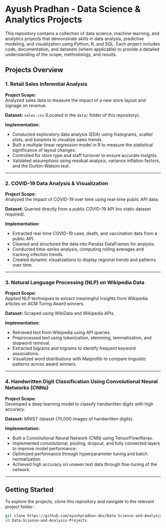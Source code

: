 # Ayush Pradhan - Data Science & Analytics Projects

This repository contains a collection of data science, machine learning, and analytics projects that demonstrate skills in data analysis, predictive modeling, and visualization using Python, R, and SQL. Each project includes code, documentation, and datasets (where applicable) to provide a detailed understanding of the scope, methodology, and results.

## Projects Overview

### 1. Retail Sales Inferential Analysis
**Project Scope:**  
Analyzed sales data to measure the impact of a new store layout and signage on revenue.  

**Dataset:** `sales.csv` (Located in the `data/` folder of this repository).  

**Implementation:**  
- Conducted exploratory data analysis (EDA) using histograms, scatter plots, and boxplots to visualize sales trends.  
- Built a multiple linear regression model in R to measure the statistical significance of layout changes.  
- Controlled for store type and staff turnover to ensure accurate insights.  
- Validated assumptions using residual analysis, variance inflation factors, and the Durbin-Watson test.  

---

### 2. COVID-19 Data Analysis & Visualization
**Project Scope:**  
Analyzed the impact of COVID-19 over time using real-time public API data.  

**Dataset:** Queried directly from a public COVID-19 API (no static dataset required).  

**Implementation:**  
- Extracted real-time COVID-19 case, death, and vaccination data from a public API.  
- Cleaned and structured the data into Pandas DataFrames for analysis.  
- Conducted time-series analysis, computing rolling averages and tracking infection trends.  
- Created dynamic visualizations to display regional trends and patterns over time.  

---

### 3. Natural Language Processing (NLP) on Wikipedia Data
**Project Scope:**  
Applied NLP techniques to extract meaningful insights from Wikipedia articles on ACM Turing Award winners.  

**Dataset:** Scraped using WikiData and Wikipedia APIs.  

**Implementation:**  
- Retrieved text from Wikipedia using API queries.  
- Preprocessed text using tokenization, stemming, lemmatization, and stopword removal.  
- Extracted bigrams and trigrams to identify frequent keyword associations.  
- Visualized word distributions with Matplotlib to compare linguistic patterns across award winners.  

---

### 4. Handwritten Digit Classification Using Convolutional Neural Networks (CNNs)
**Project Scope:**  
Developed a deep learning model to classify handwritten digits with high accuracy.  

**Dataset:** MNIST dataset (70,000 images of handwritten digits).  

**Implementation:**  
- Built a Convolutional Neural Network (CNN) using TensorFlow/Keras.  
- Implemented convolutional, pooling, dropout, and fully connected layers to improve model performance.  
- Optimized performance through hyperparameter tuning and batch normalization.  
- Achieved high accuracy on unseen test data through fine-tuning of the network.  

---

## Getting Started
To explore the projects, clone this repository and navigate to the relevant project folder:

```sh
git clone https://github.com/ayushpradhan-dev/Data-Science-and-Analysis-Projects.git
cd Data-Science-and-Analysis-Projects
